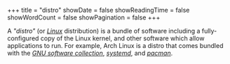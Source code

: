+++
title = "distro"
showDate = false
showReadingTime = false
showWordCount = false
showPagination = false
+++

A _"distro"_ (or [_Linux_](/arch-install-guide/glossary/linux) distribution) is a bundle of software including a fully-configured copy of the Linux kernel, and other software which allow applications to run. For example, Arch Linux is a distro that comes bundled with the [_GNU software collection_](/arch-install-guide/glossary/gnu), [_systemd_](./init), and [_pacman_](/arch_install-guide/glossary/package-manager).
